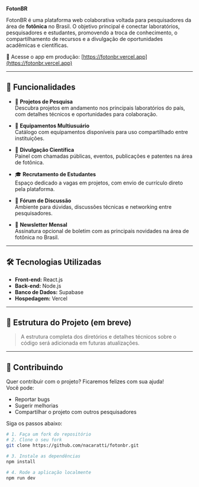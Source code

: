 **FotonBR**

FotonBR é uma plataforma web colaborativa voltada para pesquisadores da área de **fotônica** no Brasil. O objetivo principal é conectar laboratórios, pesquisadores e estudantes, promovendo a troca de conhecimento, o compartilhamento de recursos e a divulgação de oportunidades acadêmicas e científicas.

🔗 Acesse o app em produção: [https://fotonbr.vercel.app](https://fotonbr.vercel.app)

---

## 🚀 Funcionalidades

- 🧪 **Projetos de Pesquisa**  
  Descubra projetos em andamento nos principais laboratórios do país, com detalhes técnicos e oportunidades para colaboração.

- 🧰 **Equipamentos Multiusuário**  
  Catálogo com equipamentos disponíveis para uso compartilhado entre instituições.

- 📢 **Divulgação Científica**  
  Painel com chamadas públicas, eventos, publicações e patentes na área de fotônica.

- 🎓 **Recrutamento de Estudantes**  
  Espaço dedicado a vagas em projetos, com envio de currículo direto pela plataforma.

- 💬 **Fórum de Discussão**  
  Ambiente para dúvidas, discussões técnicas e networking entre pesquisadores.

- 📰 **Newsletter Mensal**  
  Assinatura opcional de boletim com as principais novidades na área de fotônica no Brasil.

---

## 🛠️ Tecnologias Utilizadas

- **Front-end:** React.js  
- **Back-end:** Node.js  
- **Banco de Dados:** Supabase  
- **Hospedagem:** Vercel  

---

## 📁 Estrutura do Projeto (em breve)

> A estrutura completa dos diretórios e detalhes técnicos sobre o código será adicionada em futuras atualizações.

---

## 🤝 Contribuindo

Quer contribuir com o projeto? Ficaremos felizes com sua ajuda!  
Você pode:

- Reportar bugs
- Sugerir melhorias
- Compartilhar o projeto com outros pesquisadores

Siga os passos abaixo:

```bash
# 1. Faça um fork do repositório
# 2. Clone o seu fork
git clone https://github.com/nacaratti/fotonbr.git

# 3. Instale as dependências
npm install

# 4. Rode a aplicação localmente
npm run dev
